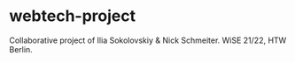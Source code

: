 # webtech-project
Collaborative project of Ilia Sokolovskiy &amp; Nick Schmeiter. WiSE 21/22, HTW Berlin.
